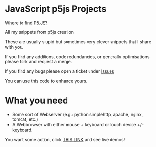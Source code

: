 # JavaScript p5js Projects
Where to find [P5.JS?](https://p5js.org)

All my snippets from p5js creation

These are usually stupid but sometimes very clever snippets that I share with you.

If you find any additions, code redundancies, or generally optimisations please fork and request a merge.

If you find any bugs please open a ticket under [Issues](https://github.com/PrinzJuliano/p5jsProjects/issues)

You can use this code to enhance yours.



# What you need
+ Some sort of Webserver (e.g.: python simplehttp, apache, nginx, tomcat, etc.)
+ A Webbrowser with either mouse + keyboard or touch device +/- keyboard.

You want some action, click [THIS LINK](https://apps.pjog.de) and see live demos!
